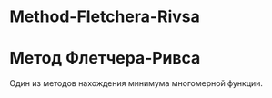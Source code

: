 # Method-Fletchera-Rivsa
# Метод Флетчера-Ривса
Один из методов нахождения минимума многомерной функции.
